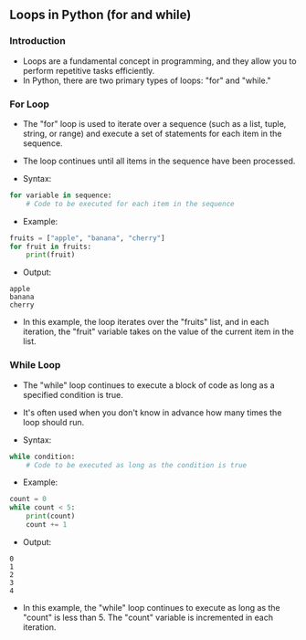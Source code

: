 Loops in Python (for and while)
-------------------------------

### Introduction
* Loops are a fundamental concept in programming, and they allow you to perform repetitive tasks efficiently. 
* In Python, there are two primary types of loops: "for" and "while."

### For Loop
* The "for" loop is used to iterate over a sequence (such as a list, tuple, string, or range) and execute a set of statements for each item in the sequence. 
* The loop continues until all items in the sequence have been processed.

* Syntax:
```py
for variable in sequence:
    # Code to be executed for each item in the sequence
```

* Example:
```py
fruits = ["apple", "banana", "cherry"]
for fruit in fruits:
    print(fruit)
```

* Output:
```
apple
banana
cherry
```

* In this example, the loop iterates over the "fruits" list, and in each iteration, the "fruit" variable takes on the value of the current item in the list.

### While Loop
* The "while" loop continues to execute a block of code as long as a specified condition is true. 
* It's often used when you don't know in advance how many times the loop should run.

* Syntax:
```py
while condition:
    # Code to be executed as long as the condition is true
```

* Example:
```py
count = 0
while count < 5:
    print(count)
    count += 1
```

* Output:
```
0
1
2
3
4
```

* In this example, the "while" loop continues to execute as long as the "count" is less than 5. The "count" variable is incremented in each iteration.